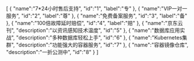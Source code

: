 [
	{
		"name":"7*24小时售后支持",
		"id":"1",
		"label":"专"
	},
	{
		"name":"VIP一对一服务",
		"id":"2",
		"label":"尊"
	},
	{
		"name":"免费备案服务",
		"id":"3",
		"label":"备"
	},
	{
		"name":"100倍故障延时赔偿",
		"id":"4",
		"label":"赔"
	},
	{
		"name":"京东云刊",
		"description":"以资讯感知技术温度",
		"id":"5"
	},
	{
		"name":"数据库应用实战",
		"description":"多种数据库轻松上手",
		"id":"6"
	},
	{
		"name":"Kubernetes集群",
		"description":"功能强大的容器服务",
		"id":"7"
	},
	{
		"name":"容器镜像仓库",
		"description":"一折公测中",
		"id":"8"
	}
]